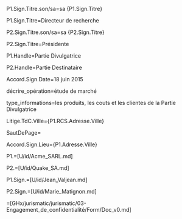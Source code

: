 P1.Sign.Titre.son/sa=sa {P1.Sign.Titre}

P1.Sign.Titre=Directeur de recherche

P2.Sign.Titre.son/sa=sa {P2.Sign.Titre}

P2.Sign.Titre=Présidente

P1.Handle=Partie Divulgatrice

P2.Handle=Partie Destinataire

Accord.Sign.Date=18 juin 2015

décrire_opération=étude de marché

type_informations=les produits, les couts et les clientes de la Partie Divulgatrice

Litige.TdC.Ville={P1.RCS.Adresse.Ville}

SautDePage=</i>

Accord.Sign.Lieu={P1.Adresse.Ville}

P1.=[U/id/Acme_SARL.md]

P2.=[U/id/Quake_SA.md]

P1.Sign.=[U/id/Jean_Valjean.md]

P2.Sign.=[U/id/Marie_Matignon.md]

=[GHx/jurismatic/jurismatic/03-Engagement_de_confidentialité/Form/Doc_v0.md]